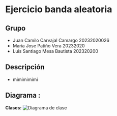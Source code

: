 # Ejercicio banda aleatoria

## Grupo
- Juan Camilo Carvajal Camargo 20232020026
- Maria Jose Patiño Vera 20232020
- Luis Santiago Mesa Bautista 202320200

## Descripción
- mimimimimi
## Diagrama : 

__Clases:__
![Diagrama de clase](out/clases/clases.png)